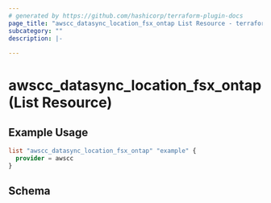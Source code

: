 ```yaml
---
# generated by https://github.com/hashicorp/terraform-plugin-docs
page_title: "awscc_datasync_location_fsx_ontap List Resource - terraform-provider-awscc"
subcategory: ""
description: |-
  
---
```


# awscc_datasync_location_fsx_ontap (List Resource)



## Example Usage

```terraform
list "awscc_datasync_location_fsx_ontap" "example" {
  provider = awscc
}
```

<!-- schema generated by tfplugindocs -->
## Schema
